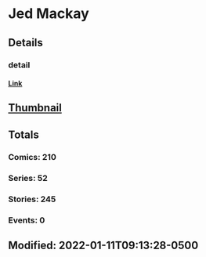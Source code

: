 # Jed  Mackay 
## Details
### detail
#### [Link](http://marvel.com/comics/creators/13471/jed_mackay?utm_campaign=apiRef&utm_source=225578a89fc76f3d20fbffda5d17a88d)
## [Thumbnail](http://i.annihil.us/u/prod/marvel/i/mg/b/40/image_not_available.jpg)
## Totals
### Comics: 210
### Series: 52
### Stories: 245
### Events: 0
## Modified: 2022-01-11T09:13:28-0500